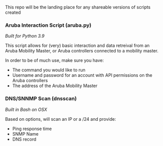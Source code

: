 This repo will be the landing place for any shareable versions of scripts created

### Aruba Interaction Script (aruba.py)
_Built for Python 3.9_

This script allows for (very) basic interaction and data retreival from an Aruba Mobility Master, or Aruba controllers connected to a mobility master.

In order to be of much use, make sure you have:
- The command you would like to run
- Username and password for an account with API permissions on the Aruba controllers
- The address of the Aruba Mobility Master


### DNS/SNNMP Scan (dnsscan)
_Built in Bash on OSX_

Based on options, will scan an IP or a /24 and provide:
- Ping response time
- SNMP Name
- DNS record